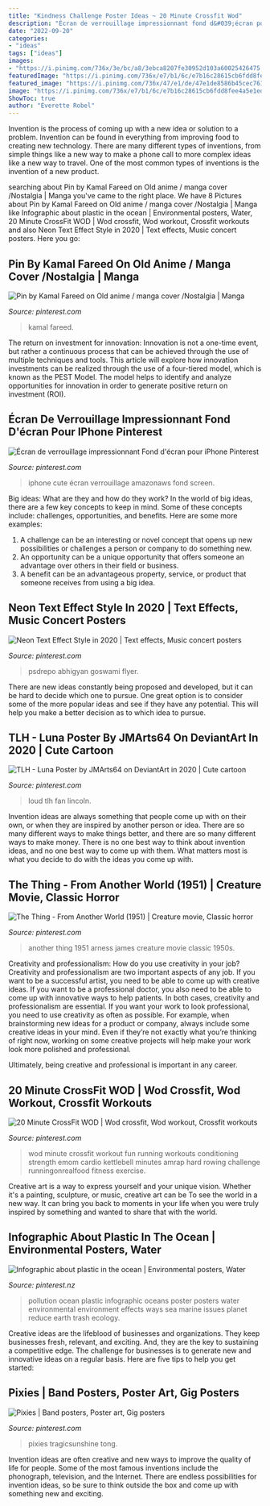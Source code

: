 ```yaml
---
title: "Kindness Challenge Poster Ideas ~ 20 Minute Crossfit Wod"
description: "Écran de verrouillage impressionnant fond d&#039;écran pour iphone pinterest"
date: "2022-09-20"
categories:
- "ideas"
tags: ["ideas"]
images:
- "https://i.pinimg.com/736x/3e/bc/a8/3ebca8207fe30952d103a60025426475.jpg"
featuredImage: "https://i.pinimg.com/736x/e7/b1/6c/e7b16c28615cb6fdd8fee4a5e1eda5f4.jpg"
featured_image: "https://i.pinimg.com/736x/47/e1/de/47e1de8586b45cec761ba2f6e0257778.jpg"
image: "https://i.pinimg.com/736x/e7/b1/6c/e7b16c28615cb6fdd8fee4a5e1eda5f4.jpg"
ShowToc: true
author: "Everette Robel"
---
```



Invention is the process of coming up with a new idea or solution to a problem. Invention can be found in everything from improving food to creating new technology. There are many different types of inventions, from simple things like a new way to make a phone call to more complex ideas like a new way to travel. One of the most common types of inventions is the invention of a new product.

	

		
searching about Pin by Kamal Fareed on Old anime / manga cover /Nostalgia | Manga you've came to the right place. We have 8 Pictures about Pin by Kamal Fareed on Old anime / manga cover /Nostalgia | Manga like Infographic about plastic in the ocean | Environmental posters, Water, 20 Minute CrossFit WOD | Wod crossfit, Wod workout, Crossfit workouts and also Neon Text Effect Style in 2020 | Text effects, Music concert posters. Here you go:
		
    
## Pin By Kamal Fareed On Old Anime / Manga Cover /Nostalgia | Manga

<img loading=lazy src="https://i.pinimg.com/736x/69/5b/c4/695bc492bd45ed50c86fc5fda5be3a2f.jpg" onerror="this.onerror=null;this.src='https://tse3.mm.bing.net/th?id=OIP.h5nm65bVMj65skbCfaWLjQHaKw&amp;pid=15.1';" alt="Pin by Kamal Fareed on Old anime / manga cover /Nostalgia | Manga">

_Source: pinterest.com_

>kamal fareed. 

	

The return on investment for innovation:
Innovation is not a one-time event, but rather a continuous process that can be achieved through the use of multiple techniques and tools. This article will explore how innovation investments can be realized through the use of a four-tiered model, which is known as the PEST Model. The model helps to identify and analyze opportunities for innovation in order to generate positive return on investment (ROI).

    
## Écran De Verrouillage Impressionnant Fond D&#039;écran Pour IPhone Pinterest

<img loading=lazy src="https://i.pinimg.com/736x/2a/09/eb/2a09eb54720e05c86c2ca1cefabfabd5.jpg" onerror="this.onerror=null;this.src='https://tse4.mm.bing.net/th?id=OIP.lf6yuvXRb0fXgZIbDU6nXwHaNK&amp;pid=15.1';" alt="Écran de verrouillage impressionnant Fond d&#039;écran pour iPhone Pinterest">

_Source: pinterest.com_

>iphone cute écran verrouillage amazonaws fond screen. 

	

Big ideas: What are they and how do they work?
In the world of big ideas, there are a few key concepts to keep in mind. Some of these concepts include: challenges, opportunities, and benefits. Here are some more examples:
1. A challenge can be an interesting or novel concept that opens up new possibilities or challenges a person or company to do something new. 
2. An opportunity can be a unique opportunity that offers someone an advantage over others in their field or business. 
3. A benefit can be an advantageous property, service, or product that someone receives from using a big idea.

    
## Neon Text Effect Style In 2020 | Text Effects, Music Concert Posters

<img loading=lazy src="https://i.pinimg.com/736x/d9/c0/a5/d9c0a54dd76981c0c57823e5535ac02c.jpg" onerror="this.onerror=null;this.src='https://tse1.mm.bing.net/th?id=OIP.j-PGi_jYZgvfgDYG4sAIQAHaFj&amp;pid=15.1';" alt="Neon Text Effect Style in 2020 | Text effects, Music concert posters">

_Source: pinterest.com_

>psdrepo abhigyan goswami flyer. 

	

There are new ideas constantly being proposed and developed, but it can be hard to decide which one to pursue. One great option is to consider some of the more popular ideas and see if they have any potential. This will help you make a better decision as to which idea to pursue.

    
## TLH - Luna Poster By JMArts64 On DeviantArt In 2020 | Cute Cartoon

<img loading=lazy src="https://i.pinimg.com/736x/54/8d/db/548ddb0adc923ff483c12f762eea8762.jpg" onerror="this.onerror=null;this.src='https://tse2.mm.bing.net/th?id=OIP.Ln-FAaO0UtBKi1t526Qq_AHaLJ&amp;pid=15.1';" alt="TLH - Luna Poster by JMArts64 on DeviantArt in 2020 | Cute cartoon">

_Source: pinterest.com_

>loud tlh fan lincoln. 

	

Invention ideas are always something that people come up with on their own, or when they are inspired by another person or idea. There are so many different ways to make things better, and there are so many different ways to make money. There is no one best way to think about invention ideas, and no one best way to come up with them. What matters most is what you decide to do with the ideas you come up with.

    
## The Thing - From Another World (1951) | Creature Movie, Classic Horror

<img loading=lazy src="https://i.pinimg.com/736x/e7/b1/6c/e7b16c28615cb6fdd8fee4a5e1eda5f4.jpg" onerror="this.onerror=null;this.src='https://tse4.mm.bing.net/th?id=OIP.tHhNUi7oGbuGWt-s5PRXtAHaK7&amp;pid=15.1';" alt="The Thing - From Another World (1951) | Creature movie, Classic horror">

_Source: pinterest.com_

>another thing 1951 arness james creature movie classic 1950s. 

	

Creativity and professionalism: How do you use creativity in your job?
Creativity and professionalism are two important aspects of any job. If you want to be a successful artist, you need to be able to come up with creative ideas. If you want to be a professional doctor, you also need to be able to come up with innovative ways to help patients. In both cases, creativity and professionalism are essential.
If you want your work to look professional, you need to use creativity as often as possible. For example, when brainstorming new ideas for a product or company, always include some creative ideas in your mind. Even if they’re not exactly what you’re thinking of right now, working on some creative projects will help make your work look more polished and professional.

Ultimately, being creative and professional is important in any career.

    
## 20 Minute CrossFit WOD | Wod Crossfit, Wod Workout, Crossfit Workouts

<img loading=lazy src="https://i.pinimg.com/736x/47/e1/de/47e1de8586b45cec761ba2f6e0257778.jpg" onerror="this.onerror=null;this.src='https://tse4.mm.bing.net/th?id=OIP.JPV8ELsVY09lKI7Au11utgHaPo&amp;pid=15.1';" alt="20 Minute CrossFit WOD | Wod crossfit, Wod workout, Crossfit workouts">

_Source: pinterest.com_

>wod minute crossfit workout fun running workouts conditioning strength emom cardio kettlebell minutes amrap hard rowing challenge runningonrealfood fitness exercise. 

	

Creative art is a way to express yourself and your unique vision. Whether it's a painting, sculpture, or music, creative art can be To see the world in a new way. It can bring you back to moments in your life when you were truly inspired by something and wanted to share that with the world.

    
## Infographic About Plastic In The Ocean | Environmental Posters, Water

<img loading=lazy src="https://i.pinimg.com/736x/cd/c4/23/cdc4230679341d596943ba43318337cc.jpg" onerror="this.onerror=null;this.src='https://tse2.mm.bing.net/th?id=OIP.6uluZnYD7-LSxRGcTSSw5QHaLV&amp;pid=15.1';" alt="Infographic about plastic in the ocean | Environmental posters, Water">

_Source: pinterest.nz_

>pollution ocean plastic infographic oceans poster posters water environmental environment effects ways sea marine issues planet reduce earth trash ecology. 

	

Creative ideas are the lifeblood of businesses and organizations. They keep businesses fresh, relevant, and exciting. And, they are the key to sustaining a competitive edge. The challenge for businesses is to generate new and innovative ideas on a regular basis. Here are five tips to help you get started:

    
## Pixies | Band Posters, Poster Art, Gig Posters

<img loading=lazy src="https://i.pinimg.com/736x/3e/bc/a8/3ebca8207fe30952d103a60025426475.jpg" onerror="this.onerror=null;this.src='https://tse1.mm.bing.net/th?id=OIP.odWCdyZXLFisq19xpC4WyAHaJ3&amp;pid=15.1';" alt="Pixies | Band posters, Poster art, Gig posters">

_Source: pinterest.com_

>pixies tragicsunshine tong. 

	

Invention ideas are often creative and new ways to improve the quality of life for people. Some of the most famous inventions include the phonograph, television, and the Internet. There are endless possibilities for invention ideas, so be sure to think outside the box and come up with something new and exciting.

